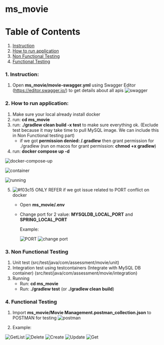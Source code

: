# ms_movie

# Table of Contents
1. [Instruction](#1-instruction)
2. [How to run application](#2-how-to-run-application)
3. [Non Functional Testing](#3-non-functional-testing)
4. [Functional Testing](#4-functional-testing)


### 1. Instruction:
1. Open **ms_movie/movie-swagger.yml** using Swagger Editor (https://editor.swagger.io/) to get details about all apis
   ![swagger](https://github.com/voduythao56/ms_movie/assets/90848380/f41ffb94-f98f-441e-8296-bb914ebb7706)

### 2. How to run application:
1. Make sure your local already install docker
2. run: **cd ms_movie**
3. run: **./gradlew clean build -x test** to make sure everything ok. (Exclude test because it may take time to pull MySQL image. We can include this in Non Functional testing part)
   - if we got **permission denied: /.gradlew** then grant permission for ./gradlew (run on macos for grant permission: **chmod +x gradlew**)
4. run: **docker compose up -d**
   
![docker-compose-up](https://github.com/voduythao56/ms_movie/assets/90848380/6a674bb6-c344-47b5-b084-c4dbfd0360e5)

![container](https://github.com/voduythao56/ms_movie/assets/90848380/87a7fe76-07db-42e8-86bc-b263ec2c5392)

![running](https://github.com/voduythao56/ms_movie/assets/90848380/8ec7429a-49e1-42c9-86e6-d6810c7f86c2)

5. ![#f03c15](https://placehold.co/15x15/f03c15/f03c15.png) ONLY REFER if we got issue related to PORT conflict on docker
      + Open **ms_movie/.env**
      + Change port for 2 value: **MYSQLDB_LOCAL_PORT** and **SPRING_LOCAL_PORT**
        
         Example:
      
         ![PORT](https://github.com/voduythao56/ms_movie/assets/90848380/e5ecdb98-0fe2-4193-b4b5-9b125c222507)
         ![change port](https://github.com/voduythao56/ms_movie/assets/90848380/f0dbe9b6-46b4-4ca0-91fb-b335aaa36743)

### 3. Non Functional Testing
1. Unit test (src/test/java/com/assessment/movie/unit)
2. Integration test using testcontainers (Integrate with MySQL DB container) (src/test/java/com/assessment/movie/integration)
3. Running
   - Run: **cd ms_movie**
   - Run: **./gradlew test** (or **./gradlew clean build**)

### 4. Functional Testing
1. Import **ms_movie/Movie Management.postman_collection.json** to POSTMAN for testing
![postman](https://github.com/voduythao56/ms_movie/assets/90848380/5b944e4f-624a-4110-b327-f639f1b9592d)

2. Example:

![GetList](https://github.com/voduythao56/ms_movie/assets/90848380/6aaee99f-d4f6-4b10-a6d0-bbac45d9ecc2)
![Delete](https://github.com/voduythao56/ms_movie/assets/90848380/fdcdc6cc-94b2-4893-8a9e-5b45e695471d)
![Create](https://github.com/voduythao56/ms_movie/assets/90848380/991d449b-093e-4eeb-80d6-f3db7c7d79e8)
![Update](https://github.com/voduythao56/ms_movie/assets/90848380/e7848609-13cc-4719-93e3-6aa506fad65f)
![Get](https://github.com/voduythao56/ms_movie/assets/90848380/2f5d69f6-611a-41eb-91fe-d62d18e66635)
